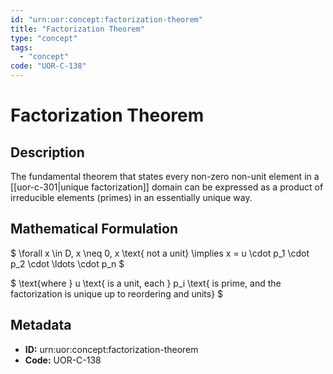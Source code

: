 ```yaml
---
id: "urn:uor:concept:factorization-theorem"
title: "Factorization Theorem"
type: "concept"
tags:
  - "concept"
code: "UOR-C-138"
---
```


# Factorization Theorem

## Description

The fundamental theorem that states every non-zero non-unit element in a [[uor-c-301|unique factorization]] domain can be expressed as a product of irreducible elements (primes) in an essentially unique way.

## Mathematical Formulation

$
\forall x \in D, x \neq 0, x \text{ not a unit} \implies x = u \cdot p_1 \cdot p_2 \cdot \ldots \cdot p_n
$

$
\text{where } u \text{ is a unit, each } p_i \text{ is prime, and the factorization is unique up to reordering and units}
$

## Metadata

- **ID:** urn:uor:concept:factorization-theorem
- **Code:** UOR-C-138
